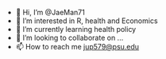 - 👋 Hi, I’m @JaeMan71
- 👀 I’m interested in R, health and Economics
- 🌱 I’m currently learning health policy
- 💞️ I’m looking to collaborate on ...
- 📫 How to reach me jup579@psu.edu

<!---
JaeMan71/JaeMan71 is a ✨ special ✨ repository because its `README.md` (this file) appears on your GitHub profile.
You can click the Preview link to take a look at your changes.
--->
